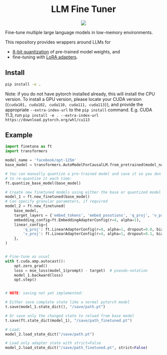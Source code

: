 <h1 align="center">LLM Fine Tuner</h1>
<p align="center">
  <img src="./docs/source/_static/fish.jpg">
</p>

Fine-tune multiple large language models in low-memory environments.

This repository provides wrappers around LLMs for
- [8-bit quantization](https://arxiv.org/pdf/2110.02861.pdf) of pre-trained model weights, and
- fine-tuning with [LoRA adapters](https://arxiv.org/pdf/2106.09685.pdf).

## Install

```bash
pip install -e .
```

Note: if you do not have pytorch installed already, this will install the CPU
version. To install a GPU version, please locate your CUDA version (`{cuda101,
cuda102, cuda110, cuda111, cuda113}`), and provide the appropriate
`--extra-index-url` to the `pip install` command. E.g. CUDA 11.3, run `pip
install -e . --extra-index-url https://download.pytorch.org/whl/cu113`

## Example

```python
import finetuna as ft
import transformers

model_name = 'facebook/opt-125m'
base_model = transformers.AutoModelForCausalLM.from_pretrained(model_name)

# You can manually quantize a pre-trained model and save it so you don't have
# to re-quantize it each time:
ft.quantize_base_model(base_model)

# Create new finetuned models using either the base or quantized model
model_1 = ft.new_finetuned(base_model)
# Can specify granular parameters, if required
model_2 = ft.new_finetuned(
    base_model,
    target_layers = {'embed_tokens', 'embed_posotions', 'q_proj', 'v_proj'},
    embedding_config=ft.EmbeddingAdapterConfig(r=4, alpha=1),
    linear_config={
        'q_proj': ft.LinearAdapterConfig(r=8, alpha=1, dropout=0.0, bias=False),
        'v_proj': ft.LinearAdapterConfig(r=4, alpha=1, dropout=0.1, bias=True),
    },
)


# Fine-tune as usual
with t.cuda.amp.autocast():
    opt.zero_grad()
    loss = mse_loss(model_1(prompt) - target)  # pseudo-notation
    model_1.backward(loss)
    opt.step()


# NOTE: saving not yet implemented:

# Either save complete state like a normal pytorch model
t.save(model_1.state_dict(), "/save/path.pt")

# Or save only the changed state to reload from base model
t.save(ft.state_dict(model_1), "/save/path_finetuned.pt")

# Load:
model_2.load_state_dict("/save/path.pt")

# Load only adapter state with strict=False
model_2.load_state_dict("/save/path_finetuned.pt", strict=False)
```

